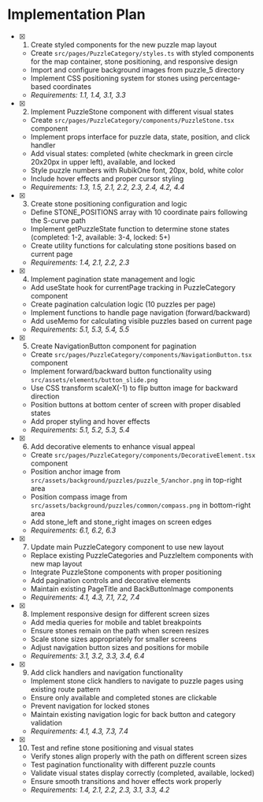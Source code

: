 # Implementation Plan

- [x] 1. Create styled components for the new puzzle map layout

  - Create `src/pages/PuzzleCategory/styles.ts` with styled components for the map container, stone positioning, and responsive design
  - Import and configure background images from puzzle_5 directory
  - Implement CSS positioning system for stones using percentage-based coordinates
  - _Requirements: 1.1, 1.4, 3.1, 3.3_

- [x] 2. Implement PuzzleStone component with different visual states

  - Create `src/pages/PuzzleCategory/components/PuzzleStone.tsx` component
  - Implement props interface for puzzle data, state, position, and click handler
  - Add visual states: completed (white checkmark in green circle 20x20px in upper left), available, and locked
  - Style puzzle numbers with RubikOne font, 20px, bold, white color
  - Include hover effects and proper cursor styling
  - _Requirements: 1.3, 1.5, 2.1, 2.2, 2.3, 2.4, 4.2, 4.4_

- [x] 3. Create stone positioning configuration and logic

  - Define STONE_POSITIONS array with 10 coordinate pairs following the S-curve path
  - Implement getPuzzleState function to determine stone states (completed: 1-2, available: 3-4, locked: 5+)
  - Create utility functions for calculating stone positions based on current page
  - _Requirements: 1.4, 2.1, 2.2, 2.3_

- [x] 4. Implement pagination state management and logic

  - Add useState hook for currentPage tracking in PuzzleCategory component
  - Create pagination calculation logic (10 puzzles per page)
  - Implement functions to handle page navigation (forward/backward)
  - Add useMemo for calculating visible puzzles based on current page
  - _Requirements: 5.1, 5.3, 5.4, 5.5_

- [x] 5. Create NavigationButton component for pagination

  - Create `src/pages/PuzzleCategory/components/NavigationButton.tsx` component
  - Implement forward/backward button functionality using `src/assets/elements/button_slide.png`
  - Use CSS transform scaleX(-1) to flip button image for backward direction
  - Position buttons at bottom center of screen with proper disabled states
  - Add proper styling and hover effects
  - _Requirements: 5.1, 5.2, 5.3, 5.4_

- [x] 6. Add decorative elements to enhance visual appeal

  - Create `src/pages/PuzzleCategory/components/DecorativeElement.tsx` component
  - Position anchor image from `src/assets/background/puzzles/puzzle_5/anchor.png` in top-right area
  - Position compass image from `src/assets/background/puzzles/common/compass.png` in bottom-right area
  - Add stone_left and stone_right images on screen edges
  - _Requirements: 6.1, 6.2, 6.3_

- [x] 7. Update main PuzzleCategory component to use new layout

  - Replace existing PuzzleCategories and PuzzleItem components with new map layout
  - Integrate PuzzleStone components with proper positioning
  - Add pagination controls and decorative elements
  - Maintain existing PageTitle and BackButtonImage components
  - _Requirements: 4.1, 4.3, 7.1, 7.2, 7.4_

- [x] 8. Implement responsive design for different screen sizes

  - Add media queries for mobile and tablet breakpoints
  - Ensure stones remain on the path when screen resizes
  - Scale stone sizes appropriately for smaller screens
  - Adjust navigation button sizes and positions for mobile
  - _Requirements: 3.1, 3.2, 3.3, 3.4, 6.4_

- [x] 9. Add click handlers and navigation functionality

  - Implement stone click handlers to navigate to puzzle pages using existing route pattern
  - Ensure only available and completed stones are clickable
  - Prevent navigation for locked stones
  - Maintain existing navigation logic for back button and category validation
  - _Requirements: 4.1, 4.3, 7.3, 7.4_

- [x] 10. Test and refine stone positioning and visual states
  - Verify stones align properly with the path on different screen sizes
  - Test pagination functionality with different puzzle counts
  - Validate visual states display correctly (completed, available, locked)
  - Ensure smooth transitions and hover effects work properly
  - _Requirements: 1.4, 2.1, 2.2, 2.3, 3.1, 3.3, 4.2_
